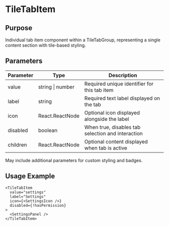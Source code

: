 # TileTabItem

## Purpose
Individual tab item component within a TileTabGroup, representing a single content section with tile-based styling.

## Parameters

| Parameter | Type | Description |
|-----------|------|-------------|
| value | string \| number | Required unique identifier for this tab item |
| label | string | Required text label displayed on the tab |
| icon | React.ReactNode | Optional icon displayed alongside the label |
| disabled | boolean | When true, disables tab selection and interaction |
| children | React.ReactNode | Optional content displayed when tab is active |

May include additional parameters for custom styling and badges.

## Usage Example
```tsx
<TileTabItem 
  value="settings"
  label="Settings"
  icon={<SettingsIcon />}
  disabled={!hasPermission}
>
  <SettingsPanel />
</TileTabItem>
```